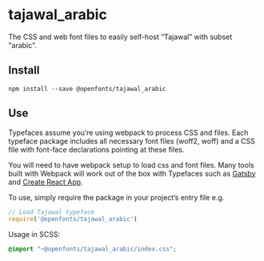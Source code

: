 
# tajawal_arabic

The CSS and web font files to easily self-host “Tajawal” with subset "arabic".

## Install

`npm install --save @openfonts/tajawal_arabic`

## Use

Typefaces assume you’re using webpack to process CSS and files. Each typeface
package includes all necessary font files (woff2, woff) and a CSS file with
font-face declarations pointing at these files.

You will need to have webpack setup to load css and font files. Many tools built
with Webpack will work out of the box with Typefaces such as [Gatsby](https://github.com/gatsbyjs/gatsby)
and [Create React App](https://github.com/facebookincubator/create-react-app).

To use, simply require the package in your project’s entry file e.g.

```javascript
// Load Tajawal typeface
require('@openfonts/tajawal_arabic')
```

Usage in SCSS:
```scss
@import "~@openfonts/tajawal_arabic/index.css";
```

